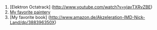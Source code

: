 1. [Elektron Octatrack] (http://www.youtube.com/watch?v=yjavTXRvZBE)
2. [My favorite paintery](http://www.takeninagawa.com/en/artists/3256/)
3. [My favorite book] (http://www.amazon.de/Akzeleration-IMD-Nick-Land/dp/388396350X) 
   
   
